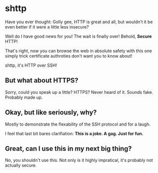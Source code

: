 # shttp

Have you ever thought: Golly gee, HTTP is great and all, but wouldn't it be even better if it were a little less
insecure?

Well do I have good news for you! The wait is finally over! Behold, **Secure** HTTP!

That's right, now you can browse the web in absolute safety with this one simply trick certificate authroties don't
want you to know about!

shttp, it's HTTP over SSH!

## But what about HTTPS?

Sorry, could you speak up a little? HTTPS? Never heard of it. Sounds fake. Probably made up.

## Okay, but like seriously, why?

Mostly to demonstrate the flexability of the SSH protocol and for a laugh.

I feel that last bit bares clarifiation: **This is a joke. A gag. Just for fun.**

## Great, can I use this in my next big thing?

No, you shouldn't use this. Not only is it highly impratical, it's probably not actually secure.
